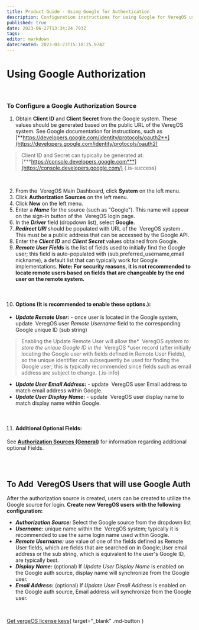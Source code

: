 ```yaml
---
title: Product Guide - Using Google for Authentication
description: Configuration instructions for using Google for VeregOS user authentication
published: true
date: 2023-06-27T13:34:24.793Z
tags: 
editor: markdown
dateCreated: 2023-03-23T15:18:25.974Z
---
```


# Using Google Authorization

<br>

### To Configure a Google Authorization Source

1.  Obtain **Client ID** and **Client Secret** from the Google system. These values should be generated based on the public URL of the VeregOS system. See Google documentation for instructions, such as [**https://developers.google.com/identity/protocols/oauth2**](https://developers.google.com/identity/protocols/oauth2)
> Client ID and Secret can typically be generated at:  [***https://console.developers.google.com***](https://console.developers.google.com/) {.is-success}

<br>

2.  From the  VeregOS Main Dashboard, click **System** on the left menu.
2.  Click **Authorization Sources** on the left menu.
3.  Click **New** on the left menu.
4.  Enter a ***Name*** for the source (such as "Google"). This name will appear on the sign-in button of the  VeregOS login page.
5.  In the ***Driver*** field (dropdown list), select **Google**.
6.  ***Redirect URI*** should be populated with URL of the  VeregOS system . This must be a public address that can be accessed by the Google API.
7.  Enter the ***Client ID*** and ***Client Secret*** values obtained from Google.
8.  ***Remote User Fields*** is the list of fields used to initially find the Google user; this field is auto-populated with (sub,preferred\_username,email nickname), a default list that can typically work for Google implementations. **Note: For security reasons, it is not recommended to locate remote users based on fields that are changeable by the end user on the remote system.**

<br>


10. #### Options (It is recommended to enable these options.):

- ***Update Remote User:*** \- once user is located in the Google system, update  VeregOS user *Remote Username* field to the corresponding Google unique ID (sub string)

> Enabling the Update Remote User will allow the*  VeregOS *system to store the unique Google ID in the*  VeregOS *user record (after initially locating the Google user with fields defined in Remote User Fields), so the unique identifier can subsequently be used for finding the Google user; this is typically recommended since fields such as email address are subject to change. {.is-info}

-   ***Update User Email Address:*** \- update  VeregOS user Email address to match email address within Google.
-   ***Update User Display Name:*** \- update  VeregOS user display name to match display name within Google.

<br>

11. #### Additional Optional Fields:

See  [**Authorization Sources (General)**](/public/ProductGuide/AuthSources-General) for information regarding additional optional Fields.

<br>
<br>


## To Add  VeregOS Users that will use Google Auth

After the authorization source is created, users can be created to utilize the Google source for login. 
**Create new VeregOS users with the following configuration:**  

-   ***Authorization Source:*** Select the Google source from the dropdown list
-   ***Username:*** unique name within the  VeregOS system; typically it is recommended to use the same login name used within Google.
-   ***Remote Username:*** use value of one of the fields defined as Remote User fields, which are fields that are searched on in Google;User email address or the sub string, which is equivalent to the user's Google ID, are typically best.
-   ***Display Name:*** (optional) If *Update User Display Name* is enabled on the Google auth source, display name will synchronize from the Google user.
-   ***Email Address:*** (optional) If *Update User Email Address* is enabled on the Google auth source, Email address will synchronize from the Google user.

<br>

[Get vergeOS license keys](https://www.verge.io/test-drive){ target="_blank" .md-button }

